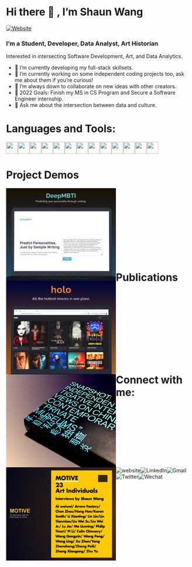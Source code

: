 # Hi there 👋 , I’m Shaun Wang

[![Website](https://img.shields.io/website?label=portfolio&style=for-the-badge&url=https%3A%2F%2Fcodestackr.com)](https://shaun-wang.com/)

### I’m a Student, Developer, Data Analyst, Art Historian
Interested in intersecting Software Development, Art, and Data Analytics.

- 🌱  I’m currently developing my full-stack skillsets.
- 🔭  I’m currently working on some independent coding projects too, ask me about them if you’re curious!
- 👯  I’m always down to collaborate on new ideas with other creators.
- 🤔  2022 Goals: Finish my MS in CS Program and Secure a Software Engineer internship.
- 💬  Ask me about the intersection between data and culture.

# Languages and Tools:
<img align="left" height="32" width="32" src="https://ico.now.sh/figma/aaa"/> 
<img align="left" height="32" width="32" src="https://ico.now.sh/html5/aaa"/> 
<img align="left" height="32" width="32" src="https://ico.now.sh/css3/aaa"/> 
<img align="left" height="32" width="32" src="https://ico.now.sh/python/aaa"/> 
<img align="left" height="32" width="32" src="https://ico.now.sh/java/aaa"/> 
<img align="left" height="32" width="32" src="https://ico.now.sh/javascript/aaa"/> 
<img align="left" height="32" width="32" src="https://ico.now.sh/typescript/aaa"/> 
<img align="left" height="32" width="32" src="https://ico.now.sh/react/aaa"/> 
<img align="left" height="32" width="32" src="https://ico.now.sh/scikitlearn/aaa"/> 
<img align="left" height="32" width="32" src="https://ico.now.sh/postgresql/aaa"/>
<img align="left" height="32" width="32" src="https://ico.now.sh/graphql/aaa"/>
<img align="left" height="32" width="32" src="https://ico.now.sh/docker/aaa"/> 
<img align="left" height="32" width="32" src="https://ico.now.sh/amazonaws/aaa"/> 
<br /><br />

# Project Demos
<a href='https://youtu.be/g5q-EGc95Cc'><img align="left" width="300" src="./src/images/github_img_deepmbti.png"/></a>
<a href='https://shaunwang1350.github.io/js-Movies-App/'><img align="left" width="300" src="./src/images/github_img_holo.png"/></a>
<br /><br /><br /><br /><br /><br /><br /><br /><br /><br /><br />

# Publications
<a href='https://globalcenters.columbia.edu/events/snapshot-discussion-chinese-contemporary-private-art-museums'><img align="left" width="300" src="./src/images/github_img_snapshot.png"/></a>
<a href='https://news.artnet.com/market/ai-weiwei-headlines-new-book-of-interviews-72201'><img align="left" width="300" src="./src/images/github_img_motive.png"/></a>
<br /><br /><br /><br /><br /><br /><br /><br /><br /><br /><br />

# Connect with me:
[<img align="left" alt="website" src="https://img.shields.io/badge/website-343434?style=for-the-badge&logo=About.me&logoColor=white" />][portfolio]
[<img align="left" alt="LinkedIn" src="https://img.shields.io/badge/LinkedIn-0077B5?style=for-the-badge&logo=linkedin&logoColor=white" />][linkedin]
[<img align="left" alt="Gmail" src="https://img.shields.io/badge/Gmail-D14836?style=for-the-badge&logo=gmail&logoColor=white" />][Email]
[<img align="left" alt="Twitter" src="https://img.shields.io/badge/Twitter-1DA1F2?style=for-the-badge&logo=twitter&logoColor=white" />][Twitter]
[<img align="left" alt="Wechat" src="https://img.shields.io/badge/WeChat-07C160?style=for-the-badge&logo=wechat&logoColor=white" />][Wechat]

[linkedin]: https://www.linkedin.com/in/wang-shaun/
[portfolio]: https://shaun-wang.com/
[Email]: mailto:shaunwangg@gmail.com
[Twitter]: https://twitter.com/shaunwangg/
[Wechat]: weixin://dl/chat?shaunwang0211/
